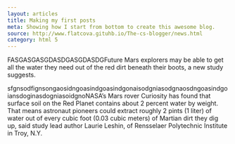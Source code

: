 ```yaml
---
layout: articles
title: Making my first posts
meta: Showing how I start from bottom to create this awesome blog.
source: http://www.flatcova.gituhb.io/The-cs-blogger/news.html
category: html 5
---
```


FASGASGASGDASDGASGDASDGFuture Mars explorers may be able to get all the water they need out of the red dirt beneath their boots, a new study suggests.

sfgnsodfignsongaosidngoasindgoasindgonaisodgniasodgnaosdngoasindgoiansdoginasdogniasoidgnoNASA’s Mars rover Curiosity has found that surface soil on the Red Planet contains about 2 percent water by weight. That means astronaut pioneers could extract roughly 2 pints (1 liter) of water out of every cubic foot (0.03 cubic meters) of Martian dirt they dig up, said study lead author Laurie Leshin, of Rensselaer Polytechnic Institute in Troy, N.Y.